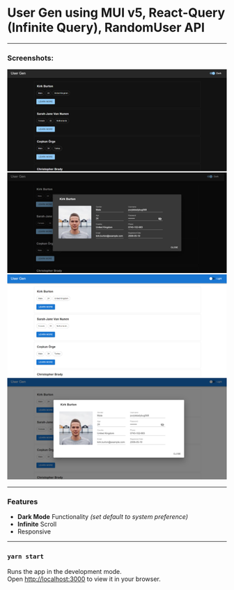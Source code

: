 # User Gen using MUI v5, React-Query (Infinite Query), RandomUser API

----

### Screenshots:

![img.png](screenshots/img.png)
![img_1.png](screenshots/img_1.png)
![img_2.png](screenshots/img_2.png)
![img_3.png](screenshots/img_3.png)

---

### Features

- **Dark Mode** Functionality _(set default to system preference)_
- **Infinite** Scroll
- Responsive

---

### `yarn start`

Runs the app in the development mode.\
Open [http://localhost:3000](http://localhost:3000) to view it in your browser.